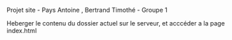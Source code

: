 Projet site - Pays Antoine , Bertrand Timothé - Groupe 1

Heberger le contenu du dossier actuel sur le serveur, et acccéder a la page index.html
